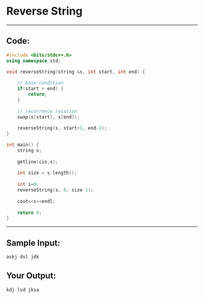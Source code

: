 # Reverse String
---
## Code:
```cpp
#include <bits/stdc++.h> 
using namespace std;

void reverseString(string &s, int start, int end) {
    
    // base condition
    if(start > end) {
        return;
    }
    
    // recurrence relation
    swap(s[start], s[end]);
    
    reverseString(s, start+1, end-1);
}

int main() {
    string s;
    
    getline(cin,s);
    
    int size = s.length();
    
    int i=0;
    reverseString(s, 0, size-1);
    
    cout<<s<<endl;
    
    return 0;
}
```
---
## Sample Input:
```txt
askj dsl jdk
```
## Your Output:
```txt
kdj lsd jksa
```
